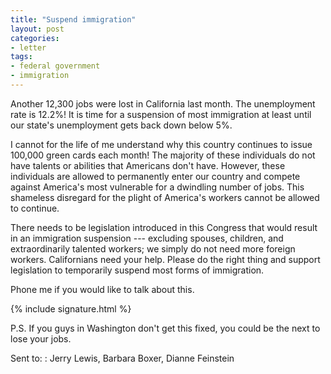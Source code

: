 ```yaml
---
title: "Suspend immigration"
layout: post
categories:
- letter
tags:
- federal government
- immigration
---
```


Another 12,300 jobs were lost in California last month. The unemployment rate is 12.2%! It is time for a suspension of most immigration at least until our state's unemployment gets back down below 5%.

I cannot for the life of me understand why this country continues to issue 100,000 green cards each month! The majority of these individuals do not have talents or abilities that Americans don't have. However, these individuals are allowed to permanently enter our country and compete against America's most vulnerable for a dwindling number of jobs. This shameless disregard for the plight of America's workers cannot be allowed to continue.

There needs to be legislation introduced in this Congress that would result in an immigration suspension --- excluding spouses, children, and extraordinarily talented workers; we simply do not need more foreign workers. Californians need your help. Please do the right thing and support legislation to temporarily suspend most forms of immigration.

Phone me if you would like to talk about this.

{% include signature.html %}

P.S. If you guys in Washington don't get this fixed, you could be the next to lose your jobs.

Sent to:
: Jerry Lewis, Barbara Boxer, Dianne Feinstein
